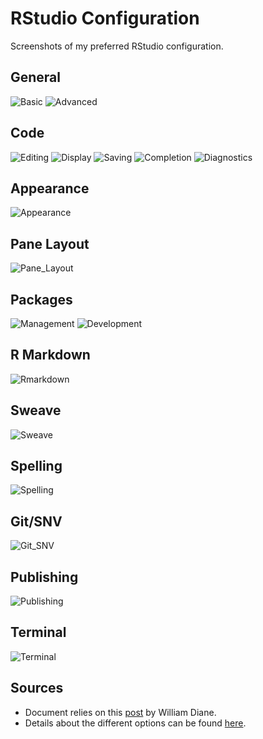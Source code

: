 RStudio Configuration
================

Screenshots of my preferred RStudio configuration.

## General

![Basic](img/rstudio_configuration_general_basic.PNG)
![Advanced](img/rstudio_configuration_general_advanced.PNG)

## Code

![Editing](img/rstudio_configuration_code_editing.PNG)
![Display](img/rstudio_configuration_code_display.PNG)
![Saving](img/rstudio_configuration_code_saving.PNG)
![Completion](img/rstudio_configuration_code_completion.PNG)
![Diagnostics](img/rstudio_configuration_code_diagnostics.PNG)

## Appearance

![Appearance](img/rstudio_configuration_appearance.PNG)

## Pane Layout

![Pane\_Layout](img/rstudio_configuration_panelayout.PNG)

## Packages

![Management](img/rstudio_configuration_packages_management.PNG)
![Development](img/rstudio_configuration_packages_development.PNG)

## R Markdown

![Rmarkdown](img/rstudio_configuration_rmarkdown.PNG)

## Sweave

![Sweave](img/rstudio_configuration_sweave.PNG)

## Spelling

![Spelling](img/rstudio_configuration_spelling.PNG)

## Git/SNV

![Git\_SNV](img/rstudio_configuration_gitsvn.PNG)

## Publishing

![Publishing](img/rstudio_configuration_publishing.PNG)

## Terminal

![Terminal](img/rstudio_configuration_terminal.PNG)

## Sources

  - Document relies on this
    [post](https://drdoane.com/my-rstudio-configuration/) by William
    Diane.
  - Details about the different options can be found
    [here](https://support.rstudio.com/hc/en-us/articles/200549016-Customizing-RStudio).

